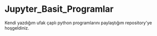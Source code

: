 # Jupyter_Basit_Programlar

Kendi yazdığım ufak çaplı python programlarını paylaştığım repository'ye hoşgeldiniz.
